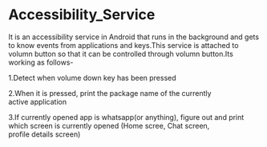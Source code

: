 # Accessibility_Service
It is an accessibility service in Android that runs in the background and gets to know events from applications and keys.This service is attached to volumn button
so that it can be controlled through volumn button.Its working as follows-

1.Detect when volume down key has been pressed

2.When it is pressed, print the package name of the currently active application

3.If currently opened  app is whatsapp(or anything), figure out and print which screen is currently opened (Home scree, Chat screen, profile details screen)
